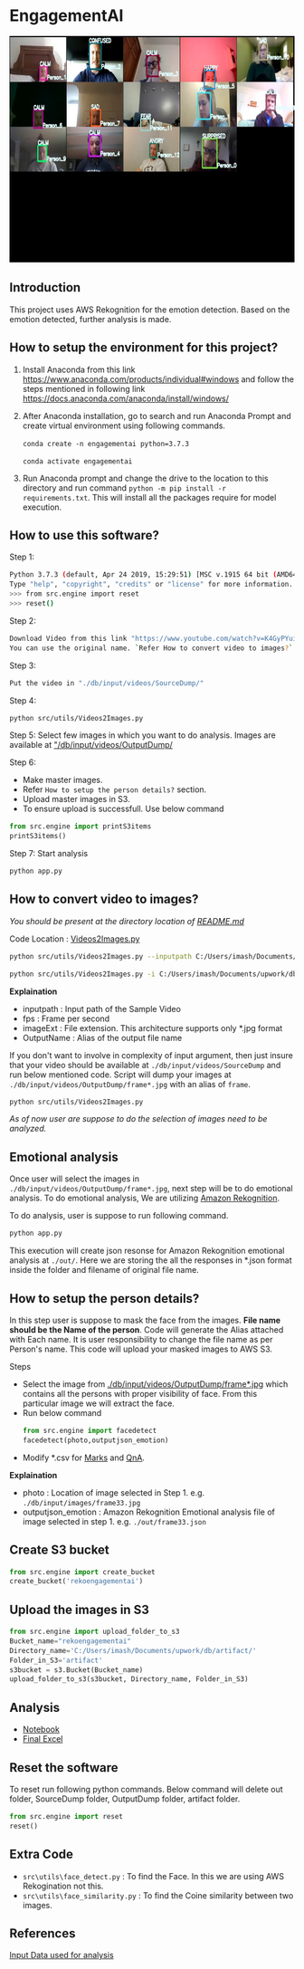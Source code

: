 # EngagementAI

<center><img src="./db/input/images/output.jpg" width="900" height="400"></center>

## Introduction
This project uses AWS Rekognition for the emotion detection. Based on the emotion detected, further analysis is made.

## How to setup the environment for this project?
1. Install Anaconda from this link https://www.anaconda.com/products/individual#windows and follow the steps mentioned in following link
https://docs.anaconda.com/anaconda/install/windows/

2. After Anaconda installation, go to search and run Anaconda Prompt and create virtual environment using following commands.

    `conda create -n engagementai python=3.7.3`

    `conda activate engagementai`

3. Run Anaconda prompt and change the drive to the location to this directory and run command `python -m pip install -r requirements.txt`. This will install all the packages require for model execution.

## How to use this software?

Step 1:
```bash
Python 3.7.3 (default, Apr 24 2019, 15:29:51) [MSC v.1915 64 bit (AMD64)] :: Anaconda, Inc. on win32
Type "help", "copyright", "credits" or "license" for more information.
>>> from src.engine import reset
>>> reset()
```
Step 2:
```bash
Download Video from this link "https://www.youtube.com/watch?v=K4GyPYuiLWQ&t=15s&ab_channel=PatrickEagan" and rename it as `sample.mp4`
You can use the original name. `Refer How to convert video to images?` section.
```
Step 3:
```bash
Put the video in "./db/input/videos/SourceDump/"
```
Step 4:
```bash
python src/utils/Videos2Images.py
```
Step 5:
Select few images in which you want to do analysis. Images are available at ["/db/input/videos/OutputDump/](./db/input/videos/OutputDump/)

Step 6:
-   Make master images.
-   Refer `How to setup the person details?` section.
-   Upload master images in S3.
-   To ensure upload is successfull. Use below command
```python
from src.engine import printS3items
printS3items()
```

Step 7:
Start analysis 
```bash
python app.py
```

## How to convert video to images?
*You should be present at the directory location of [README.md](./README.md)*

Code Location : [Videos2Images.py](./src/utils/Videos2Images.py)

```bash
python src/utils/Videos2Images.py --inputpath C:/Users/imash/Documents/upwork/db/input/videos/SourceDump/sample.mp4 --fps 10 --imageExt .jpg --OutputName frame
```

```bash
python src/utils/Videos2Images.py -i C:/Users/imash/Documents/upwork/db/input/videos/SourceDump/sample.mp4 -f 10 -e .jpg -o frame
```

**Explaination**

- inputpath : Input path of the Sample Video
- fps : Frame per second
- imageExt : File extension. This architecture supports only *.jpg format
- OutputName : Alias of the output file name

If you don't want to involve in complexity of input argument, then just insure that your video should be available at `./db/input/videos/SourceDump` and run below mentioned code. Script will dump your images at `./db/input/videos/OutputDump/frame*.jpg` with an alias of `frame`.

```bash
python src/utils/Videos2Images.py
```
*As of now user are suppose to do the selection of images need to be analyzed.*

## Emotional analysis
Once user will select the images in `./db/input/videos/OutputDump/frame*.jpg`, next step will be to do emotional analysis. To do emotional analysis, We are utilizing [Amazon Rekognition](https://docs.aws.amazon.com/rekognition/latest/dg/API_Emotion.html). 

To do analysis, user is suppose to run following command.
```bash
python app.py
```
This execution will create json resonse for Amazon Rekognition emotional analysis at `./out/`. Here we are storing the all the responses in *.json format inside the folder and filename of original file name.

## How to setup the person details?
In this step user is suppose to mask the face from the images. **File name should be the Name of the person**. Code will generate the Alias attached with Each name. It is user responsibility to change the file name as per Person's name.  This code will upload your masked images to AWS S3.

Steps 
- Select the image from [./db/input/videos/OutputDump/frame*.jpg](./db/input/videos/OutputDump/) which contains all the persons with proper visibility of face. From this particular image we will extract the face.
- Run below command
    ```python
    from src.engine import facedetect
    facedetect(photo,outputjson_emotion)
    ```
- Modify *.csv for [Marks](./db/input/docs/Marks.csv) and [QnA](./db/input/docs/QnA.csv).

**Explaination**
- photo : Location of image selected in Step 1. e.g. `./db/input/images/frame33.jpg`
- outputjson_emotion : Amazon Rekognition Emotional analysis file of image selected in step 1. e.g. `./out/frame33.json`

## Create S3 bucket
```python
from src.engine import create_bucket
create_bucket('rekoengagementai')
```

## Upload the images in S3
```python
from src.engine import upload_folder_to_s3
Bucket_name="rekoengagementai"
Directory_name='C:/Users/imash/Documents/upwork/db/artifact/'
Folder_in_S3='artifact'
s3bucket = s3.Bucket(Bucket_name)
upload_folder_to_s3(s3bucket, Directory_name, Folder_in_S3)  
```
## Analysis

- [Notebook](./notebook/analysis.ipynb)
- [Final Excel](./FinalAnalysisReport.xlsx)

## Reset the software
To reset run following python commands. Below command will delete out folder, SourceDump folder, OutputDump folder, artifact folder.

```python
from src.engine import reset
reset()
```

## Extra Code
-   `src\utils\face_detect.py` : To find the Face. In this we are using AWS Rekogination not this.
-   `src\utils\face_similarity.py` : To find the Coine similarity between two images.

## References
[Input Data used for analysis](https://www.youtube.com/watch?v=K4GyPYuiLWQ&t=15s&ab_channel=PatrickEagan)

